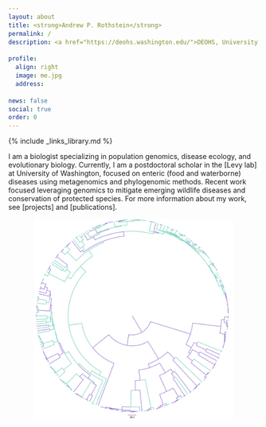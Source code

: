 ```yaml
---
layout: about
title: <strong>Andrew P. Rothstein</strong>
permalink: /
description: <a href="https://deohs.washington.edu/">DEOHS, University of Washington</a>. Postdoctoral Scholar.

profile:
  align: right
  image: me.jpg
  address:

news: false
social: true
order: 0
---
```

{% include _links_library.md %}

I am a biologist specializing in population genomics, disease ecology, and evolutionary biology. Currently, I am a postdoctoral scholar in the [Levy lab] at University of Washington, focused on enteric (food and waterborne) diseases using metagenomics and phylogenomic methods. Recent work focused leveraging genomics to mitigate emerging wildlife diseases and conservation of protected species. For more information about my work, see [projects] and [publications].

<center><img src="/assets/img/phlyogeny.png" width="400" height="auto"><center/>
